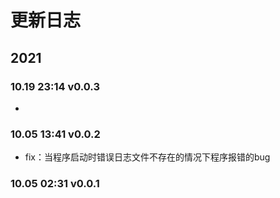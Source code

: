 # 更新日志

  

## 2021

### 10.19 23:14 v0.0.3

* 

### 10.05 13:41 v0.0.2

* fix：当程序启动时错误日志文件不存在的情况下程序报错的bug 

### 10.05 02:31 v0.0.1
